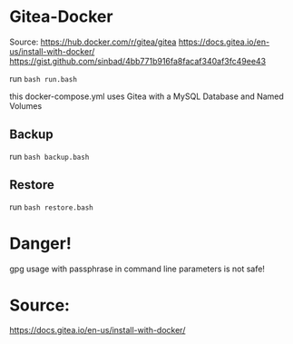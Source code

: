 # Gitea-Docker

Source:
https://hub.docker.com/r/gitea/gitea
https://docs.gitea.io/en-us/install-with-docker/
https://gist.github.com/sinbad/4bb771b916fa8facaf340af3fc49ee43

run `bash run.bash`

this docker-compose.yml uses Gitea with a MySQL Database and Named Volumes

## Backup

run `bash backup.bash`

## Restore

run `bash restore.bash`

# Danger!

gpg usage with passphrase in command line parameters is not safe!

# Source:

https://docs.gitea.io/en-us/install-with-docker/

